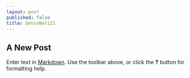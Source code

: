 ```yaml
---
layout: post
published: false
title: DenseNet121
---
```

## A New Post

Enter text in [Markdown](http://daringfireball.net/projects/markdown/). Use the toolbar above, or click the **?** button for formatting help.
